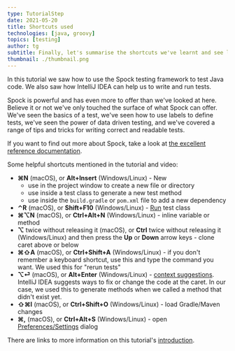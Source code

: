 ```yaml
---
type: TutorialStep
date: 2021-05-20
title: Shortcuts used
technologies: [java, groovy]
topics: [testing]
author: tg
subtitle: Finally, let's summarise the shortcuts we've learnt and see links to further information 
thumbnail: ./thumbnail.png
---
```


In this tutorial we saw how to use the Spock testing framework to test Java code. We also saw how IntelliJ IDEA can help us to write and run tests.

Spock is powerful and has even more to offer than we've looked at here. Believe it or not we've only touched the surface of what Spock can offer. We've seen the basics of a test, we've seen how to use labels to define tests, we've seen the power of data driven testing, and we've covered a range of tips and tricks for writing correct and readable tests.

If you want to find out more about Spock, take a look at [the excellent reference documentation](http://spockframework.org/spock/docs/2.0/all_in_one.html). 

Some helpful shortcuts mentioned in the tutorial and video:

- **⌘N** (macOS), or **Alt+Insert** (Windows/Linux) - New
   - use in the project window to create a new file or directory
   - use inside a test class to generate a new test method
   - use inside the `build.gradle` or `pom.xml` file to add a new dependency
- **⌃R** (macOS), or **Shift+F10** (Windows/Linux) - [Run](https://www.jetbrains.com/help/idea/junit.html#c0ec7ecb) test class
- **⌘⌥N** (macOS), or **Ctrl+Alt+N** (Windows/Linux)  - inline variable or method
- **⌥** twice without releasing it (macOS), or **Ctrl** twice without releasing it (Windows/Linux) and then press the **Up** or **Down** arrow keys - clone caret above or below
- **⌘⇧A** (macOS), or **Ctrl+Shift+A** (Windows/Linux) - if you don't remember a keyboard shortcut, use this and type the command you want. We used this for "rerun tests"
- **⌥⏎** (macOS), or **Alt+Enter** (Windows/Linux) - [context suggestions](https://www.jetbrains.com/help/idea/intention-actions.html). IntelliJ IDEA suggests ways to fix or change the code at the caret. In our case, we used this to generate methods when we called a method that didn't exist yet.
- **⇧⌘I** (macOS), or **Ctrl+Shift+O** (Windows/Linux) - load Gradle/Maven changes
- **⌘,** (macOS), or **Ctrl+Alt+S**  (Windows/Linux) - open [Preferences/Settings](https://www.jetbrains.com/help/idea/settings-preferences-dialog.html) dialog

There are links to more information on this tutorial's [introduction](../introduction).